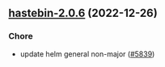 

## [hastebin-2.0.6](https://github.com/truecharts/charts/compare/hastebin-2.0.5...hastebin-2.0.6) (2022-12-26)

### Chore

- update helm general non-major ([#5839](https://github.com/truecharts/charts/issues/5839))
  
  